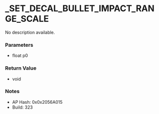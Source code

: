 # _SET_DECAL_BULLET_IMPACT_RANGE_SCALE

No description available.

### Parameters
* float p0

### Return Value
* void

### Notes
* AP Hash: 0x0x2056A015
* Build: 323

